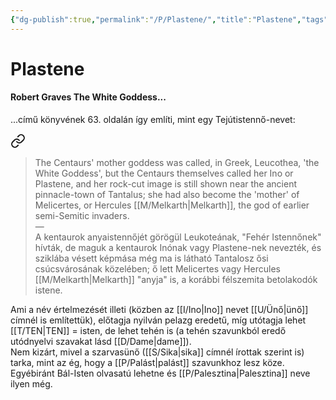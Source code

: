 ```yaml
---
{"dg-publish":true,"permalink":"/P/Plastene/","title":"Plastene","tags":["containstransclusions"],"created":"2023-11-13T06:46","updated":"2024-10-25T23:48"}
---
```



# Plastene

#### Robert Graves The White Goddess...

...című könyvének 63. oldalán így említi, mint egy Tejútistennő-nevet:  

<div class="transclusion internal-embed is-loaded"><a class="markdown-embed-link" href="/f/feher-istenno/#nhfg73" aria-label="Open link"><svg xmlns="http://www.w3.org/2000/svg" width="24" height="24" viewBox="0 0 24 24" fill="none" stroke="currentColor" stroke-width="2" stroke-linecap="round" stroke-linejoin="round" class="svg-icon lucide-link"><path d="M10 13a5 5 0 0 0 7.54.54l3-3a5 5 0 0 0-7.07-7.07l-1.72 1.71"></path><path d="M14 11a5 5 0 0 0-7.54-.54l-3 3a5 5 0 0 0 7.07 7.07l1.71-1.71"></path></svg></a><div class="markdown-embed">



> The Centaurs' mother goddess was called, in Greek, Leucothea, 'the White Goddess', but the Centaurs themselves called her Ino or Plastene, and her rock-cut image is still shown near the ancient pinnacle-town of Tantalus; she had also become the 'mother' of Melicertes, or Hercules [[M/Melkarth\|Melkarth]], the god of earlier semi-Semitic invaders.  
> —  
> A kentaurok anyaistennőjét görögül Leukoteának, "Fehér Istennőnek" hívták, de maguk a kentaurok Inónak vagy Plastene-nek nevezték, és sziklába vésett képmása még ma is látható Tantalosz ősi csúcsvárosának közelében; ő lett Melicertes vagy Hercules [[M/Melkarth\|Melkarth]] "anyja" is, a korábbi félszemita betolakodók istene.  


</div></div>


Ami a név értelmezését illeti (közben az [[I/Ino\|Ino]] nevet [[U/Ünő\|ünő]] címnél is említettük), előtagja nyilván pelazg eredetű, míg utótagja lehet [[T/TEN\|TEN]] = isten, de lehet tehén is (a tehén szavunkból eredő utódnyelvi szavakat lásd [[D/Dame\|dame]]).  
Nem kizárt, mivel a szarvasünő ([[S/Sika\|sika]] címnél írottak szerint is) tarka, mint az ég, hogy a [[P/Palást\|palást]] szavunkhoz lesz köze.  
Egyébiránt Bál-Isten olvasatú lehetne és [[P/Palesztina\|Palesztina]] neve ilyen még.  